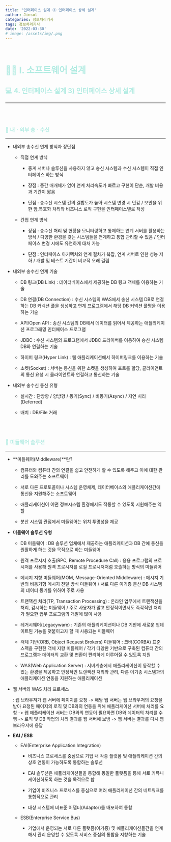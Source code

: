 ```yaml
---
title: "인터페이스 설계 ③ 인터페이스 상세 설계"
author: Jinsol
categories: 정보처리기사
tags: 정보처리기사
date: '2022-03-30'
# image: /assets/img/.png
---
```


<br>

# <span style="color:#B4ECE3">**👩‍💻 Ⅰ. 소프트웨어 설계**</span>
## <span style="color:#B4ECE3">**💻 4. 인터페이스 설계  3) 인터페이스 상세 설계**</span>
<hr>

<br> 
<br> 

### <span style="color:#B4ECE3">**🔎 내ㆍ외부 송ㆍ수신**</span>
<hr>

- 내외부 송수신 연계 방식과 장단점

    - 직접 연계 방식
    
        - 중계 서버나 솔루션을 사용하지 않고 송신 시스템과 수신 시스템이 직접 인터페이스 하는 방식

        - 장점 : 중간 매개체가 없어 연계 처리속도가 빠르고 구현이 단순, 개발 비용과 기간이 짧음

        - 단점 : 송수신 시스템 간의 결합도가 높아 시스템 변경 시 민감 / 보안을 위한 암,복호화 처리와 비즈니스 로직 구현을 인터페이스별로 작성

    - 간접 연계 방식

        - 장점 : 송수신 처리 및 현황을 모니터링하고 통제하는 연계 서버를 활용하는 방식 / 다양한 환경을 갖는 시스템들을 연계하고 통합 관리할 수 있음 / 인터페이스 변경 시에도 유연하게 대처 가능

        - 단점 : 인터페이스 아키텍처와 연계 절차가 복잡, 연계 서버로 인한 성능 저하 / 개발 및 테스트 기간이 비교적 오래 걸림

- 내외부 송수신 연계 기술

    - DB 링크(DB Link) : 데이터베이스에서 제공하는 DB 링크 객체를 이용하는 기술

    - DB 연결(DB Connection) : 수신 시스템의 WAS에서 송신 시스템 DB로 연결하는 DB 커넥션 풀을 생성하고 연계 프로그램에서 해당 DB 커넥션 풀명을 이용하는 기술

    - API/Open API : 송신 시스템의 DB에서 데이터를 읽어서 제공하는 애플리케이션 프로그래밍 인터페이스 프로그램

    - JDBC : 수신 시스템의 프로그램에서 JDBC 드라이버를 이용하여 송신 시스템 DB와 연결하는 기술

    - 하이퍼 링크(Hyper Link) : 웹 애플리케이션에서 하이퍼링크를 이용하는 기술

    - 소켓(Socket) : 서버는 통신을 위한 소켓을 생성하여 포트를 할당, 클라이언트의 통신 요청 시 클라이언트와 연결하고 통신하는 기술

- 내외부 송수신 통신 유형

    - 실시간 : 단방향 / 양방향 / 동기(Sync) / 비동기(Async) / 지연 처리(Deferred)

    - 배치 : DB/File 거래
        
<br> 
<br> 

### <span style="color:#B4ECE3">**🔎 미들웨어 솔루션**</span>
<hr>

- **미들웨어(Middleware)**란?

    - 컴퓨터와 컴퓨터 간의 연결을 쉽고 안전하게 할 수 있도록 해주고 이에 대한 관리를 도와주는 소프트웨어

    - 서로 다른 프로토콜이나 시스템 운영체제, 데이터베이스와 애플리케이션간에 통신을 지원해주는 소프트웨어

    - 애플리케이션이 어떤 정보시스템 환경에서도 작동할 수 있도록 지원해주는 역할

    - 분산 시스템 관점에서 미들웨어는 위치 투명성을 제공

- **미들웨어 솔루션 유형**

    - DB 미들웨어 : DB 솔루션 업체에서 제공하는 애플리케이션과 DB 간에 통신을 원활하게 하는 것을 목적으로 하는 미들웨어

    - 원격 프로시저 호출(RPC, Remote Procedure Call) : 응용 프로그램의 프로시저를 사용해 원격 프로시저를 로컬 프로시저처럼 호출하는 방식의 미들웨어

    - 메시지 지향 미들웨어(MOM, Message-Oriented Middleware) : 메시지 기반의 비동기형 메시지 전달 방식 미들웨어 / 서로 다른 이기종 분산 DB 시스템의 데이터 동기를 위하여 주로 사용

    - 트랜잭션 처리(TP, Transaction Processing) : 온라인 업무에서 트랜잭션을 처리, 감시하는 미들웨어 / 주로 사용자가 많고 안정적이면서도 즉각적인 처리가 필요한 업무 프로그램의 개발에 많이 사용

    - 레거시웨어(Legacyware) : 기존의 애플리케이션이나 DB 기반에 새로운 업데이트된 기능을 덧붙이고자 할 때 사용되는 미들웨어

    - 객체 기반(ORB, Object Request Brokers) 미들웨어 : 코바(CORBA) 표준 스펙을 구현한 객체 지향 미들웨어 / 각기 다양한 기반으로 구축된 컴퓨터 간의 프로그램과 데이터의 교환 및 변환이 편리하게 이루어질 수 있도록 지원

    - WAS(Web Application Server) : 서버계층에서 애플리케이션이 동작할 수 있는 환경을 제공하고 안정적인 트랜잭션 처리와 관리, 다른 이기종 시스템과의 애플리케이션 연동을 지원하는 애플리케이션

- 웹 서버와 WAS 처리 프로세스

    : 웹 브라우저가 웹 서버에 페이지를 요청 -> 해당 웹 서버는 웹 브라우저의 요청을 받아 요청된 페이지의 로직 및 DB와의 연동을 위해 애플리케이션 서버에 처리를 요청 -> 웹 애플리케이션 서버는 DB와의 연동이 필요하면 DB와 데이터의 처리를 수행 -> 로직 및 DB 작업의 처리 결과를 웹 서버에 보냄 -> 웹 서버는 결과를 다시 웹 브라우저에 응답

- **EAI / ESB**
    
    - EAI(Enterprise Application Integration)

        - 비즈니스 프로세스를 중심으로 기업 내 각종 플랫폼 및 애플리케이션 간의 상호 연동이 가능하도록 통합하는 솔루션

        - EAI 솔루션은 애플리케이션들을 통합해 동일한 플랫폼을 통해 서로 커뮤니케이션하도록 하는 것을 목적으로 함

        - 기업이 비즈니스 프로세스를 중심으로 여러 애플리케이션 간의 네트워크를 통합적으로 관리

        - 대상 시스템에 비표준 어댑터(Adaptor)를 배포하여 통합

    - ESB(Enterprise Service Bus)

        - 기업에서 운영되는 서로 다른 플랫폼(이기종) 및 애플리케이션들간을 연계해서 관리 운영할 수 있도록 서비스 중심의 통합을 지향하는 기술